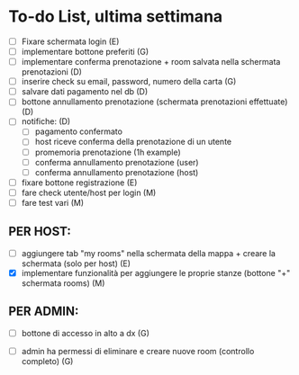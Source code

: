 # To-do List, ultima settimana

- [ ] Fixare schermata login (E)
- [ ] implementare bottone preferiti (G)
- [ ] implementare conferma prenotazione + room salvata nella schermata prenotazioni (D) 
- [ ] inserire check su email, password, numero della carta (G)
- [ ] salvare dati pagamento nel db (D)
- [ ] bottone annullamento prenotazione (schermata prenotazioni effettuate) (D)
- [ ] notifiche: (D)
	- [ ] pagamento confermato
	- [ ] host riceve conferma della prenotazione di un utente
	- [ ] promemoria prenotazione (1h example)
	- [ ] conferma annullamento prenotazione (user)
	- [ ] conferma annullamento prenotazione (host)

- [ ] fixare bottone registrazione (E)
- [ ] fare check utente/host per login (M)
- [ ] fare test vari (M)

## PER HOST:

- [ ] aggiungere tab "my rooms" nella schermata della mappa + creare la schermata (solo per host) (E)
- [x] implementare funzionalità per aggiungere le proprie stanze (bottone "+" schermata rooms) (M)

## PER ADMIN:

- [ ] bottone di accesso in alto a dx (G)
- [ ] admin ha permessi di eliminare e creare nuove room (controllo completo) (G)

